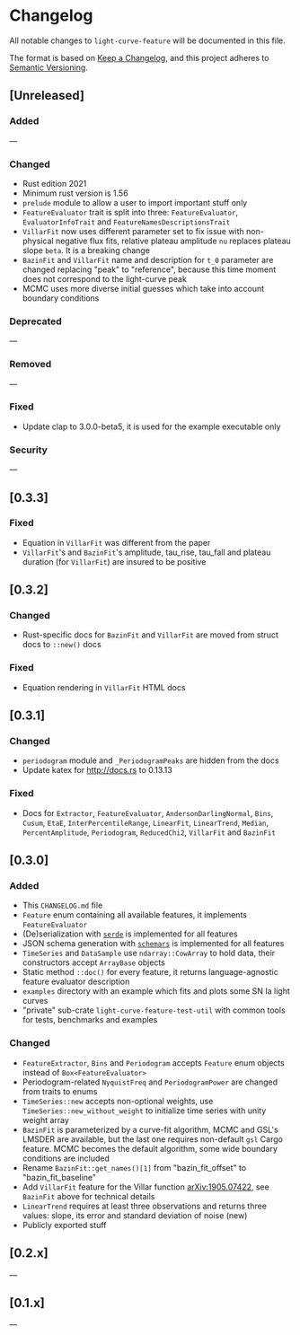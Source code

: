 # Changelog

All notable changes to `light-curve-feature` will be documented in this file.

The format is based on [Keep a Changelog](https://keepachangelog.com/en/1.0.0/),
and this project adheres to [Semantic Versioning](https://semver.org/spec/v2.0.0.html).

## [Unreleased]

### Added

—

### Changed

- Rust edition 2021
- Minimum rust version is 1.56
- `prelude` module to allow a user to import important stuff only
- `FeatureEvaluator` trait is split into three: `FeatureEvaluator`, `EvaluatorInfoTrait` and `FeatureNamesDescriptionsTrait`
- `VillarFit` now uses different parameter set to fix issue with non-physical negative flux fits, relative plateau amplitude `nu` replaces plateau slope `beta`. It is a breaking change
- `BazinFit` and `VillarFit` name and description for `t_0` parameter are changed replacing "peak" to "reference", because this time moment does not correspond to the light-curve peak
- MCMC uses more diverse initial guesses which take into account boundary conditions

### Deprecated

—

### Removed

—

### Fixed

- Update clap to 3.0.0-beta5, it is used for the example executable only

### Security

—

## [0.3.3]

### Fixed

- Equation in `VillarFit` was different from the paper
- `VillarFit`'s and `BazinFit`'s amplitude, tau_rise, tau_fall and plateau duration (for `VillarFit`) are insured to be positive

## [0.3.2]

### Changed

- Rust-specific docs for `BazinFit` and `VillarFit` are moved from struct docs to `::new()` docs

### Fixed

- Equation rendering in `VillarFit` HTML docs


## [0.3.1]

### Changed

- `periodogram` module and `_PeriodogramPeaks` are hidden from the docs
- Update katex for <http://docs.rs> to 0.13.13

### Fixed

- Docs for `Extractor`, `FeatureEvaluator`, `AndersonDarlingNormal`, `Bins`, `Cusum`, `EtaE`, `InterPercentileRange`, `LinearFit`, `LinearTrend`, `Median`, `PercentAmplitude`, `Periodogram`, `ReducedChi2`, `VillarFit` and `BazinFit`

## [0.3.0]

### Added

- This `CHANGELOG.md` file
- `Feature` enum containing all available features, it implements `FeatureEvaluator`
- (De)serialization with [`serde`](http://serde.rs) is implemented for all features
- JSON schema generation with [`schemars`](http://graham.cool/schemars/) is implemented for all features
- `TimeSeries` and `DataSample` use `ndarray::CowArray` to hold data, their constructors accept `ArrayBase` objects
- Static method `::doc()` for every feature, it returns language-agnostic feature evaluator description
- `examples` directory with an example which fits and plots some SN Ia light curves
- "private" sub-crate `light-curve-feature-test-util` with common tools for tests, benchmarks and examples

### Changed

- `FeatureExtractor`, `Bins` and `Periodogram` accepts `Feature` enum objects instead of `Box<FeatureEvaluator>`
- Periodogram-related `NyquistFreq` and `PeriodogramPower` are changed from traits to enums
- `TimeSeries::new` accepts non-optional weights, use `TimeSeries::new_without_weight` to initialize time series with unity weight array
- `BazinFit` is parameterized by a curve-fit algorithm, MCMC and GSL's LMSDER are available, but the last one requires non-default `gsl` Cargo feature. MCMC becomes the default algorithm, some wide boundary conditions are included
- Rename `BazinFit::get_names()[1]` from "bazin_fit_offset" to "bazin_fit_baseline"
- Add `VillarFit` feature for the Villar function [arXiv:1905.07422](http://arxiv.org/abs/1905.07422), see `BazinFit` above for technical details
- `LinearTrend` requires at least three observations and returns three values: slope, its error and standard deviation of noise (new)
- Publicly exported stuff

## [0.2.x]

—

## [0.1.x]

—
